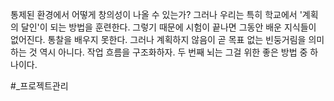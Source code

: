 통제된 환경에서 어떻게 창의성이 나올 수 있는가?
그러나 우리는 특히 학교에서 '계획의 달인'이 되는 방법을 훈련한다.
그렇기 때문에 시험이 끝나면 그동안 배운 지식들이 없어진다. 통찰을 배우지 못한다.
그러나 계획하지 않음이 곧 목표 없는 빈둥거림을 의미하는 것 역시 아니다. 작업 흐름을 구조화하자.
두 번째 뇌는 그걸 위한 좋은 방법 중 하나이다.

#_프로젝트관리 